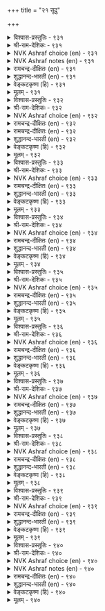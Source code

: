 +++
title = "२१ सूदु"

+++


<details><summary>विश्वास-प्रस्तुतिः - ९३१</summary>

वेण्डऱ्क वॆण्ड्रिडिनुम् सूदिनै वॆण्ड्रदूउम्  
तूण्डिऱ्पॊन् मीन्विऴुङ्गि अट्रु।       ९३१
</details>

<details><summary>श्री-राम-देशिकः - ९३१</summary>

अधिकारः ९४. द्यूतः  
न कुर्याज्जयशीलोऽपि द्यूतं, नश्येज्जितं धनम् ।  
मक्ष्याशया मीनभुक्तजलोद्गारसमं भवेत् ॥ ९३१॥
</details>

<details><summary>NVK Ashraf choice (en) - ९३१</summary>

०९३१
Don’t gamble even if you win for it draws you in
Like fishes drawn to shining baits.
(P.S. Sundaram), (N.V.K. Ashraf)
</details>

<details><summary>NVK Ashraf notes (en) - ९३१</summary>

९३१. Padmanabhan [२००३] refers to the practice amongst fishermen of Kanyakumari [Muttom area] to use glittering golden lace as bait for fishing. However, none of the २० translations from different sources compared in this exercise has interpreted this way. However Kālingar, one of the five traditional commentators of Kural interpret the phrase “तूण्डिल् पॊन्” as “bait of gold”. On the contrary, the phrase has been invariably taken to mean “metal hook” with the word “पॊन्” once actually being used as a reference to any “metal”. The type of metal implied has to be inferred from the context [Sethu Pillai, १९७४].
</details>

<details><summary>रामचन्द्र-दीक्षितः (en) - ९३१</summary>

931 vēṇṭaṟka veṉṟiṭiṉum cūtiṉai veṉṟatūum  
tūṇṭiṟpoṉ mīṉviḻuṅki aṟṟu.

931\. Do not desire to gamble even if you win; for your gain is like the bait to a fish.  
</details>

<details><summary>शुद्धानन्द-भारती (en) - ९३१</summary>

1\. வேண்டற்க வென்றிடினும் சூதினை வென்றதூஉம்  
தூண்டிற்பொன் மீன்விழுங்கி யற்று.  
Avoid gambling, albeit you win  
Gulping bait-hook what does fish gain?        931  
</details>

<details><summary>वेङ्कटकृष्ण (हि) - ९३१</summary>

931
चाह जुए की हो नहीं, यद्यपि जय स्वाधीन ।  
जय भी तो कांटा सदृश, जिसे निगलता मीन ॥
  </details>

<details><summary>मूलम् - ९३१</summary>

वेण्डऱ्क वॆण्ड्रिडिनुम् सूदिनै वॆण्ड्रदूउम्  
तूण्डिऱ्पॊन् मीन्विऴुङ्गि अट्रु।       ९३१
</details>

<details><summary>विश्वास-प्रस्तुतिः - ९३२</summary>

ऒण्ड्रॆय्दि नूऱिऴक्कुम् सूदर्क्कुम् उण्डाङ्गॊल्  
नण्ड्रॆय्दि वाऴ्वदोर् आऱु।      ९३२
</details>

<details><summary>श्री-राम-देशिकः - ९३२</summary>

प्राप्यौकांशं शतांशानां त्यक्ता द्यूतोपसेवकः ।  
धर्मकामप्राप्तिमार्गं न लभेत कदाचन ॥ ९३२॥
</details>

<details><summary>NVK Ashraf choice (en) - ९३२</summary>

०९३२
Can gamblers gain anything good in life
Who gain one and lose a hundred? *
(P.S. Sundaram)
</details>

<details><summary>रामचन्द्र-दीक्षितः (en) - ९३२</summary>

932 oṉṟueyti nūṟuiḻakkum cūtarkkum uṇṭāṅkol  
naṉṟueyti vāḻvatōr āṟu.

932\. Can gamblers who lose a hundred times before winning once ever dream of an upright life?  
</details>

<details><summary>रामचन्द्र-दीक्षितः (en) - ९३२</summary>

932 oṉṟueyti nūṟuiḻakkum cūtarkkum uṇṭāṅkol  
naṉṟueyti vāḻvatōr āṟu.

932\. Can gamblers who lose a hundred times before winning once ever dream of an upright life?  
</details>

<details><summary>शुद्धानन्द-भारती (en) - ९३२</summary>

2\. ஒன்றெய்தி நூறிழக்கும் சூதர்க்கும் உண்டாங்கொல்  
நன்றெய்தி வாழ்வதோர் ஆறு.  
Can gamblers in life good obtain  
Who lose a hundred one to gain?        932  
</details>

<details><summary>वेङ्कटकृष्ण (हि) - ९३२</summary>

932
लाभ, जुआरी, एक कर, फिर सौ को खो जाय ।  
वह भी क्या सुख प्राप्ति का, जीवन-पथ पा जाय ॥
  </details>

<details><summary>मूलम् - ९३२</summary>

ऒण्ड्रॆय्दि नूऱिऴक्कुम् सूदर्क्कुम् उण्डाङ्गॊल्  
नण्ड्रॆय्दि वाऴ्वदोर् आऱु।      ९३२
</details>

<details><summary>विश्वास-प्रस्तुतिः - ९३३</summary>

उरुळायम् ओवादु कूऱिन् पॊरुळायम्  
पोऒय्प् पुऱमे पडुम्।      ९३३
</details>

<details><summary>श्री-राम-देशिकः - ९३३</summary>

अक्षेण भ्रमणार्हेण लाभार्थं द्यूतकारिभिः ।  
सञ्चितार्थस्तथा लाभो रिपूणां सविधं व्रजेत् ॥ ९३३॥
</details>

<details><summary>NVK Ashraf choice (en) - ९३३</summary>

०९३३
To be lost all the time in the rolling dice
Is to lose your hoarded wealth to others.
(P.S. Sundaram)
</details>

<details><summary>रामचन्द्र-दीक्षितः (en) - ९३३</summary>

933 uruḷāyam ōvātu kūṟiṉ poruḷāyam  
pōoyp puṟamē paṭum.

933\. If one continually plays with the rolling dice one’s riches desert one to enrich one’s enemies.  
</details>

<details><summary>शुद्धानन्द-भारती (en) - ९३३</summary>

3\. உருளாயம் ஓவாது கூறின் பொருளாயம்  
போஒய்ப் புறமே படும்.  
If kings indulge in casting dice  
All their fortune will flow to foes.        933  
</details>

<details><summary>वेङ्कटकृष्ण (हि) - ९३३</summary>

933
पासा फेंक सदा रहा, करते धन की आस ।  
उसका धन औ’ आय सब, चलें शत्रु के पास ॥
  </details>

<details><summary>मूलम् - ९३३</summary>

उरुळायम् ओवादु कूऱिन् पॊरुळायम्  
पोऒय्प् पुऱमे पडुम्।      ९३३
</details>

<details><summary>विश्वास-प्रस्तुतिः - ९३४</summary>

सिऱुमै पलसॆय्दु सीरऴिक्कुम् सूदिन्  
वऱुमै तरुवदॊण्ड्रु इल्।      ९३४
</details>

<details><summary>श्री-राम-देशिकः - ९३४</summary>

स्वाश्रितानां बहुक्लेशप्रदानात् कीर्तिनाशनात् ।  
दारिद्र्यदायकं द्यूतसदृशं नास्ति किञ्चन ॥ ९३४॥
</details>

<details><summary>NVK Ashraf choice (en) - ९३४</summary>

०९३४
There is nothing like gambling to bring
Poverty, sorrow and disgrace.
(P.S. Sundaram)
</details>

<details><summary>रामचन्द्र-दीक्षितः (en) - ९३४</summary>

934 ciṟumai palaceytu cīraḻikkum cūtiṉ  
vaṟumai taruvatuoṉṟu il.

934\. Nothing brings on poverty more than gambling. It ruins one’s fame and is the mother of all evils.  
</details>

<details><summary>शुद्धानन्द-भारती (en) - ९३४</summary>

4\. சிறுமை பலசெய்து சீரழிக்கும் சூதின்  
வறுமை தருவதொன்று இல்.  
Nothing will make you poor like game  
Which adds to woes and ruins fame.        934  
</details>

<details><summary>वेङ्कटकृष्ण (हि) - ९३४</summary>

934
करता यश का नाश है, दे कर सब दुख-जाल ।  
और न कोई द्यूत सम, बनायगा कंगाल ॥
  </details>

<details><summary>मूलम् - ९३४</summary>

सिऱुमै पलसॆय्दु सीरऴिक्कुम् सूदिन्  
वऱुमै तरुवदॊण्ड्रु इल्।      ९३४
</details>

<details><summary>विश्वास-प्रस्तुतिः - ९३५</summary>

कवऱुम् कऴगमुम् कैयुम् तरुक्कि  
इवऱियार् इल्लागि यार्।      ९३५
</details>

<details><summary>श्री-राम-देशिकः - ९३५</summary>

स तु सर्वसमर्थोऽपि भवेन्नूनमकिञ्चनः ।  
अक्षं द्यूतस्थलं द्यूतकृत्यं यः सेवते सदा ॥ ९३५॥
</details>

<details><summary>NVK Ashraf choice (en) - ९३५</summary>

०९३५
They lose all who will not give up the dice,
The board and the throw.
(P.S. Sundaram)
</details>

<details><summary>रामचन्द्र-दीक्षितः (en) - ९३५</summary>

935 kavaṟum kaḻakamum kaiyum tarukki  
ivaṟiyār illāki yār.

935\. None but those who dream of dice and the gaming table will come to grief.  
</details>

<details><summary>शुद्धानन्द-भारती (en) - ९३५</summary>

5\. கவறும் கழகமும் கையும் தருக்கி  
இவறியார் இல்லாகி யார்.  
The game, game-hall and gambler's art  
Who sought with glee have come to nought.        935  
</details>

<details><summary>वेङ्कटकृष्ण (हि) - ९३५</summary>

935
पासा, जुआ-घर तथा, हस्य-कुशलता मान ।  
जुए को हठ से पकड़, निर्धन हुए निदान ॥
  </details>

<details><summary>मूलम् - ९३५</summary>

कवऱुम् कऴगमुम् कैयुम् तरुक्कि  
इवऱियार् इल्लागि यार्।      ९३५
</details>

<details><summary>विश्वास-प्रस्तुतिः - ९३६</summary>

अगडारार् अल्लल् उऴप्पर्सू तॆन्नुम्  
मुगडियान् मूडप्पट् टार्।       ९३६
</details>

<details><summary>श्री-राम-देशिकः - ९३६</summary>

दारिद्र्यदेवता द्यूतनाम्नी यं तु समाश्रयेत् ।  
इह सर्वसुखैर्मुक्तः स परे नरकं व्रजेत् ॥ ९३६॥
</details>

<details><summary>NVK Ashraf choice (en) - ९३६</summary>

०९३६
Those blindfolded by the dark ogress called dice
Will starve and suffer in distress. *
(N.V.K. Ashraf), (S.M. Diaz)
</details>

<details><summary>रामचन्द्र-दीक्षितः (en) - ९३६</summary>

936 akaṭārār allal uḻapparcūtu eṉṉum  
mukaṭiyāl mūṭappaṭ ṭār.

936\. Torments of poverty and hell befall one who is seized by the demon of gambling.  
</details>

<details><summary>शुद्धानन्द-भारती (en) - ९३६</summary>

6\. அகடாரார் அல்லல் உழப்பர் சூதென்னும்  
முகடியால் மூடப்பட்ட டார்.  
Men swallowed by the ogress, dice  
Suffer grief and want by that vice.        936  
</details>

<details><summary>वेङ्कटकृष्ण (हि) - ९३६</summary>

936
जुआरूप ज्येष्ठा जिन्हें, मूँह में लेती ड़ाल ।  
उन्हें न मिलता पेट भर, भोगें दुख कराल ॥
  </details>

<details><summary>मूलम् - ९३६</summary>

अगडारार् अल्लल् उऴप्पर्सू तॆन्नुम्  
मुगडियान् मूडप्पट् टार्।       ९३६
</details>

<details><summary>विश्वास-प्रस्तुतिः - ९३७</summary>

पऴगिय सॆल्वमुम् पण्बुम् कॆडुक्कुम्  
कऴगत्तुक् कालै पुगिन्।      ९३७
</details>

<details><summary>श्री-राम-देशिकः - ९३७</summary>

पित्रार्जितधनं तस्य सद्गुणोऽपि विनश्यति ।  
द्यूतक्रीडाङ्गणे येन सर्वः कालोऽपि याप्यते ॥ ९३७॥
</details>

<details><summary>NVK Ashraf choice (en) - ९३७</summary>

०९३७
Time wasted in a gambling house
Will end one’s ancestral wealth and worth. *
(P.S. Sundaram)
</details>

<details><summary>रामचन्द्र-दीक्षितः (en) - ९३७</summary>

937 paḻakiya celvamum paṇpum keṭukkum  
kaḻakattuk kālai pukiṉ.

937\. Ceaseless gambling destroys one’s ancestral wealth and fame.  
</details>

<details><summary>शुद्धानन्द-भारती (en) - ९३७</summary>

7\. பழகிய செல்வமும் பண்பும் கெடுக்கும்  
கழகத்துக் காலை புகின்.  
If men their time in game-den spend  
Ancestral wealth and virtues end.        937  
</details>

<details><summary>वेङ्कटकृष्ण (हि) - ९३७</summary>

937
द्यूत-भुमि में काल सब, जो करना है वास ।  
करता पैतृक धन तथा, श्रेष्ठ गुणों का नाश ॥
  </details>

<details><summary>मूलम् - ९३७</summary>

पऴगिय सॆल्वमुम् पण्बुम् कॆडुक्कुम्  
कऴगत्तुक् कालै पुगिन्।      ९३७
</details>

<details><summary>विश्वास-प्रस्तुतिः - ९३८</summary>

पॊरुळ् कॆडुत्तुप् पॊय्मेऱ्कॊळीइ अरुळ्गॆडुत्तु  
अल्लल् उऴप्पिक्कुम् सूदु।       ९३८
</details>

<details><summary>श्री-राम-देशिकः - ९३८</summary>

असत्यभाषणं वित्तनाशः कारुण्यवर्जनम् ।  
सर्वनिमाननर्थांश्च द्यूतकर्म प्रयच्छति ॥ ९३८॥
</details>

<details><summary>NVK Ashraf choice (en) - ९३८</summary>

०९३८
Dicing loses wealth, imposes lies,
Kills grace and causes sorrow.
(P.S. Sundaram)
</details>

<details><summary>रामचन्द्र-दीक्षितः (en) - ९३८</summary>

938 poruḷkoṭuttup poymēṟ koḷīi aruḷkeṭuttu  
allal uḻappikkum cūtu.

938\. Gambling destroys wealth, makes one play false, kills all virtues, and brings on distress.  
</details>

<details><summary>शुद्धानन्द-भारती (en) - ९३८</summary>

8\. பொருள்கெடுத்துப் பொய்மேற் கொளீஇ அருள்கெடுத்து  
அல்லல் உழப்பிக்கும் சூது.  
Game ruins wealth and spoils grace  
Leads to lies and wretched woes.        938  
</details>

<details><summary>वेङ्कटकृष्ण (हि) - ९३८</summary>

938
पेरित मिथ्या-कर्म में, करके धन को नष्ट ।  
दया-धर्म का नाश कर, जुआ दिलाता कष्ट ॥
  </details>

<details><summary>मूलम् - ९३८</summary>

पॊरुळ् कॆडुत्तुप् पॊय्मेऱ्कॊळीइ अरुळ्गॆडुत्तु  
अल्लल् उऴप्पिक्कुम् सूदु।       ९३८
</details>

<details><summary>विश्वास-प्रस्तुतिः - ९३९</summary>

उडैसॆल्वम् ऊण्ऒळि कल्विऎण्ड्रु ऐन्दुम्  
अडैयावाम् आयङ् गॊळिन्।       ९३९
</details>

<details><summary>श्री-राम-देशिकः - ९३९</summary>

धनविद्यायशोवस्त्रभोजनानां च पञ्चकम् ।  
तं विहाय विनिर्याति सेवते द्यूतकर्म यः ॥ ९३९॥
</details>

<details><summary>NVK Ashraf choice (en) - ९३९</summary>

०९३९
Gambling will make one lose these five:
Riches, food, fame, learning and clothes.
(N.V.K. Ashraf)
</details>

<details><summary>रामचन्द्र-दीक्षितः (en) - ९३९</summary>

939 uṭaicelvam ūṇoḷi kalviyeṉṟu aintum  
aṭaiyāvām āyam koḷiṉ.

939\. A king whose hobby is gambling has neither raiment nor food, nor wealth nor renown nor learning.  
</details>

<details><summary>शुद्धानन्द-भारती (en) - ९३९</summary>

9\. உடைசெல்வம் ஊண்ஒளி கல்விஎன்று ஐந்தும்  
அடையாவாம் ஆயம் கொளின்.  
Dress, wealth, food, fame, learning-these five  
In gambler's hand will never thrive.        939  
</details>

<details><summary>वेङ्कटकृष्ण (हि) - ९३९</summary>

939
रोटी कपड़ा संपदा, विद्या औ’ सम्मान ।  
पाँचों नहिं उनके यहाँ, जिन्हें जुए की बान ॥
  </details>

<details><summary>मूलम् - ९३९</summary>

उडैसॆल्वम् ऊण्ऒळि कल्विऎण्ड्रु ऐन्दुम्  
अडैयावाम् आयङ् गॊळिन्।       ९३९
</details>

<details><summary>विश्वास-प्रस्तुतिः - ९४०</summary>

इऴत्तॊऱूउम् कादलिक्कुम् सूदेबोल् तुन्बम्  
उऴत्तॊऱूउम् कादट्रु उयिर्।       ९४०
</details>

<details><summary>श्री-राम-देशिकः - ९४०</summary>

असकृन्नष्टत्तोऽपि द्यूतं कुर्याद्यथेपस्या ।  
रोगार्तोऽप्यसकृत्तद्वन्मर्त्यो वाञ्छति जीवितुम् ॥ ९४०॥
</details>

<details><summary>NVK Ashraf choice (en) - ९४०</summary>

०९४०
Like the attachment to life despite sufferings
Is the love for gambling despite loss. *
(K. Kannan)
</details>

<details><summary>NVK Ashraf notes (en) - ९४०</summary>

९४०. (P.S. Sundaram) would say: "Life goes on in spite of loss and stakes in spite of loss!"
</details>

<details><summary>रामचन्द्र-दीक्षितः (en) - ९४०</summary>

940 iḻattoṟūum kātalikkum cūtēpōl tuṉpam  
uḻattoṟūum kātaṟṟu uyir.

940\. In spite of all the ills of life we cling to it. In spite of all losses, a gambler clings to his dice.  
</details>

<details><summary>शुद्धानन्द-भारती (en) - ९४०</summary>

10\. இழத்தொறூஉம் காதலிக்கும் சூதேபோல் துன்பம்  
உழத்தொறூஉம் காதற்று உயிர்.  
Love for game grows with every loss  
As love for life with sorrows grows.        940  
</details>

<details><summary>वेङ्कटकृष्ण (हि) - ९४०</summary>

940
खोते खोते धन सभी, यथा जुएँ में मोह ।  
सहते सहते दुःख भी, है जीने में मोह ॥
  </details>

<details><summary>मूलम् - ९४०</summary>

इऴत्तॊऱूउम् कादलिक्कुम् सूदेबोल् तुन्बम्  
उऴत्तॊऱूउम् कादट्रु उयिर्।       ९४०
</details>
